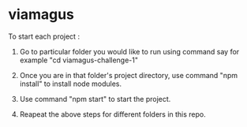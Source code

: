 # viamagus

To start each project :

1. Go to particular folder you would like to run using command say for example "cd viamagus-challenge-1"

2. Once you are in that folder's project directory, use command "npm install" to install node modules.

3. Use command "npm start" to start the project.

4. Reapeat the above steps for different folders in this repo.
